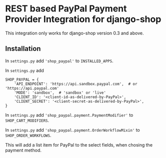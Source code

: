 # REST based PayPal Payment Provider Integration for django-shop

This integration only works for django-shop version 0.3 and above.


## Installation

In ``settings.py`` add ``'shop_paypal'`` to ``INSTALLED_APPS``.

In ``settings.py`` add

```
SHOP_PAYPAL = {
    'API_ENDPOINT': 'https://api.sandbox.paypal.com',  # or 'https://api.paypal.com'
    'MODE': 'sandbox',  # 'sandbox' or 'live'
    'CLIENT_ID': '<client-id-as-delivered-by-PayPal>',
    'CLIENT_SECRET': '<client-secret-as-delivered-by-PayPal>',
}
```

In ``settings.py`` add ``'shop_paypal.payment.PaymentModifier'`` to ``SHOP_CART_MODIFIERS``.

In ``settings.py`` add ``'shop_paypal.payment.OrderWorkflowMixin'`` to ``SHOP_ORDER_WORKFLOWS``.

This will add a list item for PayPal to the select fields, when chosing the payment method.

